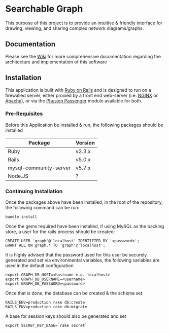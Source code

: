 # Searchable Graph

This purpose of this project is to provide an intuitive &amp; friendly interface for drawing,
viewing, and sharing complex network diagrams/graphs.

## Documentation

Please see the [Wiki](wiki/) for more comprehensive documentation regarding the architecture
and implementation of this software


## Installation

This application is built with [Ruby on Rails](https://rubyonrails.org) and is designed to
run on a firewalled server, either proxied by a front end web-server 
(i.e. [NGINX](https://www.nginx.com/) or [Apache](https://www.apache.org/)), or via the
[Phusion Passenger](https://www.phusionpassenger.com/) module available for both.


### Pre-Requisites

Before this Application be installed & run, the following packages should be installed

Package | Version
------- | -------
Ruby | v2.3.x
Rails | v5.0.x
mysql-community-server | v5.7.x
Node.JS | ?


### Continuing Installation

Once the packages above have been installed, in the root of the repository, the following
command can be run:

```shell
bundle install
```

Once the gems required have been installed, if using MySQL as the backing store, a user
for the rails process should be created:

```mysql
CREATE USER 'graph'@'localhost' IDENTIFIED BY '<password>';
GRANT ALL ON graph.* TO 'graph'@'localhost';
```

It is highly advised that the password used for this user be securely generated and
set via environmental variables, the following variables are used in the default configuration

```
export GRAPH_DB_HOST=<hostname e.g. localhost>
export GRAPH_DB_USERNAME=<username>
export GRAPH_DB_PASSWORD=<password>
```


Once that is done, the database can be created & the schema set:

```shell
RAILS_ENV=production rake db:create
RAILS_ENV=production rake db:migrate
```

A base for session keys should also be generated and set
```
export SECRET_KEY_BASE=`rake secret`
```

